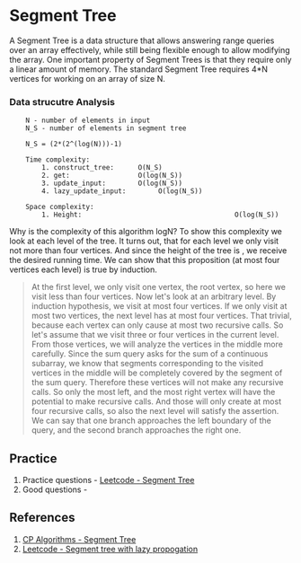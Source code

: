 # Segment Tree
A Segment Tree is a data structure that allows answering range queries over an array effectively, while still being flexible enough to allow modifying the array. One important property of Segment Trees is that they require only a linear amount of memory. The standard Segment Tree requires 4*N vertices for working on an array of size N.

### Data strucutre Analysis
```
    N - number of elements in input
    N_S - number of elements in segment tree

    N_S = (2*(2^(log(N)))-1)

    Time complexity:
        1. construct_tree:      O(N_S)
        2. get:                 O(log(N_S))
        3. update_input:        O(log(N_S))
        4. lazy_update_input:        O(log(N_S))

    Space complexity:
        1. Height:                                      O(log(N_S))
```

Why is the complexity of this algorithm logN? To show this complexity we look at each level of the tree. It turns out, that for each level we only visit not more than four vertices. And since the height of the tree is , we receive the desired running time. We can show that this proposition (at most four vertices each level) is true by induction.

>At the first level, we only visit one vertex, the root vertex, so here we visit less than four vertices. Now let's look at an arbitrary level. By induction hypothesis, we visit at most four vertices. If we only visit at most two vertices, the next level has at most four vertices. That trivial, because each vertex can only cause at most two recursive calls. So let's assume that we visit three or four vertices in the current level. From those vertices, we will analyze the vertices in the middle more carefully. Since the sum query asks for the sum of a continuous subarray, we know that segments corresponding to the visited vertices in the middle will be completely covered by the segment of the sum query. Therefore these vertices will not make any recursive calls. So only the most left, and the most right vertex will have the potential to make recursive calls. And those will only create at most four recursive calls, so also the next level will satisfy the assertion. We can say that one branch approaches the left boundary of the query, and the second branch approaches the right one.

## Practice
1. Practice questions - [Leetcode - Segment Tree](https://leetcode.com/tag/segment-tree/)
2. Good questions - 

## References
1. [CP Algorithms - Segment Tree](https://cp-algorithms.com/data_structures/segment_tree.html)
2. [Leetcode - Segment tree with lazy propogation](https://leetcode.com/articles/a-recursive-approach-to-segment-trees-range-sum-queries-lazy-propagation/)